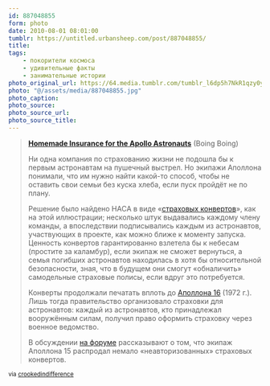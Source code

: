```yaml
---
id: 887048855
form: photo
date: 2010-08-01 08:01:00
tumblr: https://untitled.urbansheep.com/post/887048855/
title:
tags:
    - покорители космоса
    - удивительные факты
    - занимательные истории
photo_original_url: https://64.media.tumblr.com/tumblr_l6dp5h7NkR1qzy0ygo1_640.jpg
photo: "@/assets/media/887048855.jpg"
photo_caption:
photo_source:
photo_source_url:
photo_source_title:
---
```


<p><blockquote><p><strong><a href="http://www.boingboing.net/2010/07/27/home-made-life-insur.html">Homemade Insurance for the Apollo Astronauts</a></strong> (Boing Boing)</p>

<p>Ни одна компания по страхованию жизни не подошла бы к первым астронавтам на пушечный выстрел. Но экипажи Аполлона понимали, что им нужно найти какой-то способ, чтобы не оставить свои семьи без куска хлеба, если пуск пройдёт не по плану.</p>

<p>Решение было найдено НАСА в виде
«<a href="http://www.boingboing.net/2010/07/27/home-made-life-insur.html">страховых конвертов</a>», как на этой иллюстрации; несколько штук выдавались каждому члену команды, а впоследствии подписывались каждым из астронавтов, участвующих в проекте, как можно ближе к моменту запуска. Ценность конвертов гарантированно взлетела бы к небесам (простите за каламбур), если экипаж не сможет вернуться, а семья погибших астронавтов находилась в хотя бы относительной безопасности, зная, что в будущем они смогут «обналичить» самодельные страховые полисы, если вдруг это потребуется.</p>

<p>Конверты продолжали печатать вплоть до <a href="http://en.wikipedia.org/wiki/Apollo_16">Аполлона 16</a> (1972 г.). Лишь тогда правительство организовало страховки для астронавтов: каждый из астронавтов, кто принадлежал вооружённым силам, получил право оформить страховку через военное ведомство.</p>

<p>В обсуждении&nbsp;<a href="http://www.collectspace.com/ubb/Forum27/HTML/002157.html">на форуме</a>&nbsp;рассказывают о том, что экипаж Аполлона 15 распродал немало «неавторизованных» страховых конвертов.</p></blockquote>

<p><small>via <a href="http://crookedindifference.com/post/880198290/homemade-insurance-for-the-apollo-astronauts-no" class="tumblr_blog">crookedindifference</a></small></p></p>
